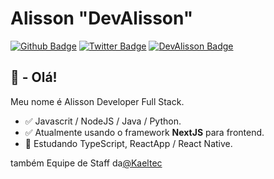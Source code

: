 # Alisson "DevAlisson"

[![Github Badge](https://img.shields.io/badge/-Github-000?style=flat-square&logo=Github&logoColor=white&link=https://github.com/lucasgdb)](https://github.com/DevAlisson)
[![Twitter Badge](https://img.shields.io/badge/-Twitter-1ca0f1?style=flat-square&labelColor=1ca0f1&logo=twitter&logoColor=white&link=https://twitter.com/lgdbittencourt)](https://twitter.com/_AllissonD_)
[![DevAlisson Badge](https://img.shields.io/twitter/url?color=grey&label=DevAlisson&logo=devalisson.tk&logoColor=green&style=flat-square&url=https%3A%2F%2Fdevalisson.tk)](https://devalisson.tk)

## 👋 - Olá!

Meu nome é Alisson Developer Full Stack.

- :white_check_mark: Javascrit / NodeJS / Java / Python.
- :white_check_mark: Atualmente usando o framework **NextJS** para frontend.
- :green_book: Estudando TypeScript, ReactApp / React Native.

também Equipe de Staff da[@Kaeltec](https://github.com/Kaeltec)
